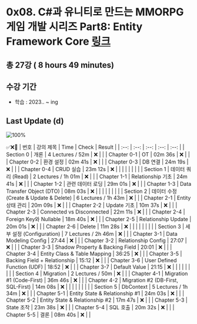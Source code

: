 # 0x08. C#과 유니티로 만드는 MMORPG 게임 개발 시리즈 Part8: Entity Framework Core [링크](https://www.inflearn.com/course/%EC%9C%A0%EB%8B%88%ED%8B%B0-mmorpg-%EA%B0%9C%EB%B0%9C-part8)

## 총 27강 ( 8 hours 49 minutes)

## 수강 기간 
- 학습          : 2023.. ~ ing

## Last Update (d)    

![100%](https://progress-bar.dev/0/?scale=27&title=progress&width=500&color=babaca&suffix=/27)

✅❌:hammer:
| 번호 | 강의 제목 | Time | Check | Result |
| :--: | :--: | :--: | :--: | :--: |
| Section 0 | 개론 | 4 Lectures / 52m | ❌ |  |
| Chapter 0-1 | OT | 02m 36s | ❌ | |
| Chapter 0-2 | 환경 설정 | 02m 41s | ❌ | |
| Chapter 0-3 | DB 연결 | 24m 19s | ❌ | | 
| Chapter 0-4 | CRUD 실습 | 23m 12s | ❌ | | 
| | | | | |
| Section 1 | 데이터 쿼리 (Read) | 2 Lectures / 1h 01m | ❌ | |
| Chapter 1-1 | Relationship 기초 | 24m 41s | ❌ | | 
| Chapter 1-2 | 관련 데이터 로딩 | 29m 01s | ❌ | |
| Chapter 1-3 | Data Transfer Object (DTO) | 08m 03s | ❌ | | 
| | | | | |
| Section 2 | 데이터 수정 (Create & Update & Delete) | 6 Lectures / 1h 43m | ❌ | |
| Chapter 2-1 | Entity 상태 관리 | 20m 09s | ❌ | | 
| Chapter 2-2 | Update 기초 | 10m 37s | ❌ | |
| Chapter 2-3 | Connected vs Disconnected | 22m 11s | ❌ | | 
| Chapter 2-4 | Foreign Key와 Nullable | 18m 40s | ❌ | | 
| Chapter 2-5 | Relationship Update | 20m 01s | ❌ | |
| Chapter 2-6 | Delete | 11m 28s | ❌ | | 
| | | | | |
| Section 3 | 세부 설정 (Configuration) | 7 Lectures / 2h 46m | ❌ | |
| Chapter 3-1 | Data Modeling Config | 27:44 | ❌ | | 
| Chapter 3-2 | Relationship Config | 27:07 | ❌ | |
| Chapter 3-3 | Shadow Property & Backing Field | 20:01 | ❌ | | 
| Chapter 3-4 | Entity Class & Table Mapping | 36:25 | ❌ | | 
| Chapter 3-5 | Backing Field + Relationship | 15:12 | ❌ | | 
| Chapter 3-6 | User Defined Function (UDF) | 18:52 | ❌ | | 
| Chapter 3-7 | Default Value | 21:15 | ❌ | |
| | | | | |
| Section 4 | Migration | 2 Lectures / 50m | ❌ | | 
| Chapter 4-1 | Migration #1 (Code-First) | 36m 46s | ❌ | | 
| Chapter 4-2 | Migration #2 (DB-First, SQL-First) | 14m 08s | ❌ | | 
| | | | | |
| Section 5 | DbContext | 5 Lectures / 1h 34m | ❌ | | 
| Chapter 5-1 | Entity State & Relationship #1 | 24m 03s | ❌ | | 
| Chapter 5-2 | Entity State & Relationship #2 | 17m 47s | ❌ | | 
| Chapter 5-3 | State 조작 | 23m 38s | ❌ | | 
| Chapter 5-4 | SQL 호출 | 20m 32s | ❌ | | 
| Chapter 5-5 | 결론 | 08m 40s | ❌ | | 

